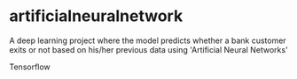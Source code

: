 # artificialneuralnetwork
A deep learning project where the model predicts whether a bank customer exits or not based on his/her previous data using 'Artificial Neural Networks'

Tensorflow
